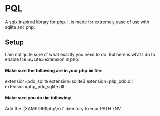 # PQL

A sqlx inspired library for php. It is made for extremely ease of use with sqlite and php.

## Setup

I am not quite sure of what exactly you need to do. But here is what I do to enable the SQLite3 extension in php:

#### Make sure the following are in your php.ini file:

extension=pdo_sqlite
extension=sqlite3
extension=php_pdo.dll
extension=php_pdo_sqlite.dll

#### Make sure you do the following:

Add the '(XAMPDIR)\php\ext' directory to your PATH ENV.
